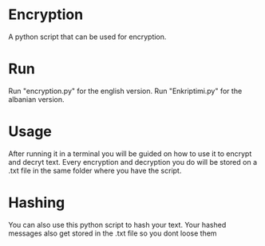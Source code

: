 # Encryption
A python script that can be used for encryption.

# Run

Run "encryption.py" for the english version.
Run "Enkriptimi.py" for the albanian version.

# Usage

After running it in a terminal you will be guided on how to use it to encrypt and decryt text.
Every encryption and decryption you do will be stored on a .txt file in the same folder where you have the script.

# Hashing

You can also use this python script to hash your text.
Your hashed messages also get stored in the .txt file so you dont loose them

